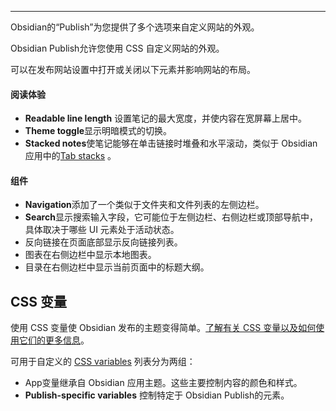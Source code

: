
---
Obsidian的“Publish”为您提供了多个选项来自定义网站的外观。

Obsidian Publish允许您使用 CSS 自定义网站的外观。

可以在发布网站设置中打开或关闭以下元素并影响网站的布局。

#### 阅读体验

- **Readable line length** 设置笔记的最大宽度，并使内容在宽屏幕上居中。
- **Theme toggle**显示明暗模式的切换。
- **Stacked notes**使笔记能够在单击链接时堆叠和水平滚动，类似于 Obsidian 应用中的[Tab stacks](https://help.obsidian.md/User+interface/Use+tabs+in+Obsidian#Stack+tab+groups) 。

#### 组件

- **Navigation**添加了一个类似于文件夹和文件列表的左侧边栏。
- **Search**显示搜索输入字段，它可能位于左侧边栏、右侧边栏或顶部导航中，具体取决于哪些 UI 元素处于活动状态。
- 反向链接在页面底部显示反向链接列表。
- 图表在右侧边栏中显示本地图表。
- 目录在右侧边栏中显示当前页面中的标题大纲。

## CSS 变量

使用 CSS 变量使 Obsidian 发布的主题变得简单。[了解有关 CSS 变量以及如何使用它们的更多信息](https://developer.mozilla.org/en-US/docs/Web/CSS/Using_CSS_custom_properties)。

可用于自定义的 [CSS variables](https://docs.obsidian.md/Reference/CSS+variables/CSS+variables) 列表分为两组：

- App变量继承自 Obsidian 应用主题。这些主要控制内容的颜色和样式。
- **Publish-specific variables** 控制特定于 Obsidian Publish的元素。